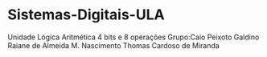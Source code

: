 # Sistemas-Digitais-ULA
Unidade Lógica Aritmética 4 bits e 8 operações 
Grupo:Caio Peixoto Galdino				               
      Raiane de Almeida M. Nascimento 
      Thomas Cardoso de Miranda

